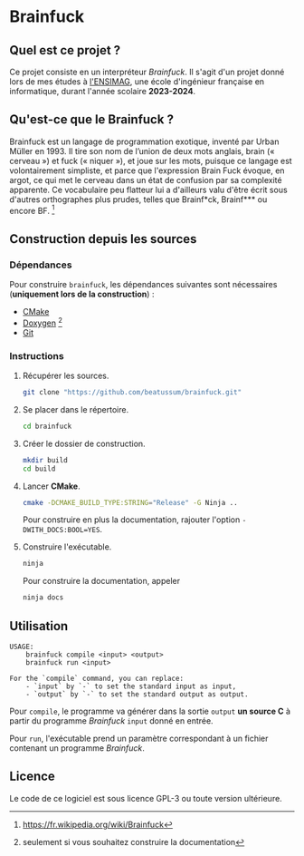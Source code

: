 # Brainfuck

## Quel est ce projet ?

Ce projet consiste en un interpréteur _Brainfuck_. Il s'agit d'un projet donné lors de mes études à [l'ENSIMAG](https://ensimag.grenoble-inp.fr/), une école d'ingénieur française en informatique, durant l'année scolaire **2023-2024**.

## Qu'est-ce que le Brainfuck ?

Brainfuck est un langage de programmation exotique, inventé par Urban Müller en 1993. Il tire son nom de l’union de deux mots anglais, brain (« cerveau ») et fuck (« niquer »), et joue sur les mots, puisque ce langage est volontairement simpliste, et parce que l'expression Brain Fuck évoque, en argot, ce qui met le cerveau dans un état de confusion par sa complexité apparente. Ce vocabulaire peu flatteur lui a d'ailleurs valu d'être écrit sous d'autres orthographes plus prudes, telles que Brainf\*ck, Brainf\*\*\* ou encore BF. [^1]

## Construction depuis les sources

### Dépendances

Pour construire `brainfuck`, les dépendances suivantes sont nécessaires (**uniquement lors de la construction**) :

- [CMake](https://cmake.org/)
- [Doxygen](https://www.doxygen.nl/) [^2]
- [Git](https://git-scm.com/)

### Instructions

1. Récupérer les sources.

    ```bash
    git clone "https://github.com/beatussum/brainfuck.git"
    ```

1. Se placer dans le répertoire.

    ```bash
    cd brainfuck
    ```

1. Créer le dossier de construction.

    ```bash
    mkdir build
    cd build
    ```

1. Lancer **CMake**.

    ```bash
    cmake -DCMAKE_BUILD_TYPE:STRING="Release" -G Ninja ..
    ```

    Pour construire en plus la documentation, rajouter l'option `-DWITH_DOCS:BOOL=YES`.

1. Construire l'exécutable.

    ```bash
    ninja
    ```

    Pour construire la documentation, appeler

    ```bash
    ninja docs
    ```

## Utilisation

```
USAGE:
    brainfuck compile <input> <output>
    brainfuck run <input>

For the `compile` command, you can replace:
    - `input` by `-` to set the standard input as input,
    - `output` by `-` to set the standard output as output.
```

Pour `compile`, le programme va générer dans la sortie `output` **un source C** à partir du programme _Brainfuck_ `input` donné en entrée.

Pour `run`, l'exécutable prend un paramètre correspondant à un fichier contenant un programme _Brainfuck_.

## Licence

Le code de ce logiciel est sous licence GPL-3 ou toute version ultérieure.

[^1]: https://fr.wikipedia.org/wiki/Brainfuck
[^2]: seulement si vous souhaitez construire la documentation
